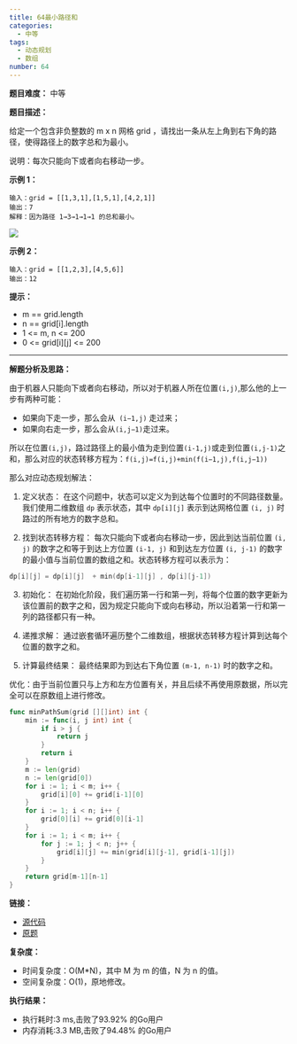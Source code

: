 ```yaml
---
title: 64最小路径和
categories:
  - 中等
tags:
  - 动态规划
  - 数组
number: 64
---
```


**题目难度：** 中等

**题目描述：**

给定一个包含非负整数的 m x n 网格 grid ，请找出一条从左上角到右下角的路径，使得路径上的数字总和为最小。

说明：每次只能向下或者向右移动一步。

**示例 1：**

```
输入：grid = [[1,3,1],[1,5,1],[4,2,1]]
输出：7
解释：因为路径 1→3→1→1→1 的总和最小。
```
![](/img/leetcode/64最小路径和/minpath.jpg)

**示例 2：**
```
输入：grid = [[1,2,3],[4,5,6]]
输出：12
```

**提示：**
- m == grid.length
- n == grid[i].length
- 1 <= m, n <= 200
- 0 <= grid[i][j] <= 200

---

**解题分析及思路：**

由于机器人只能向下或者向右移动，所以对于机器人所在位置`(i,j)`,那么他的上一步有两种可能：

- 如果向下走一步，那么会从` (i−1,j)` 走过来；
- 如果向右走一步，那么会从` (i,j−1) `走过来。

所以在位置`(i,j)`，路过路径上的最小值为走到位置`(i-1,j)`或走到位置`(i,j-1)`之和，那么对应的状态转移方程为：`f(i,j)=f(i,j)+min(f(i−1,j),f(i,j−1))`

那么对应动态规划解法：

1. 定义状态： 在这个问题中，状态可以定义为到达每个位置时的不同路径数量。我们使用二维数组 `dp` 表示状态，其中 `dp[i][j]` 表示到达网格位置 `(i, j)` 时路过的所有地方的数字总和。

2. 找到状态转移方程： 每次只能向下或者向右移动一步，因此到达当前位置 `(i, j)` 的数字之和等于到达上方位置 `(i-1, j)` 和到达左方位置 `(i, j-1)` 的数字的最小值与当前位置的数组之和。状态转移方程可以表示为：
```go
dp[i][j] = dp[i][j]  + min(dp[i-1][j] , dp[i][j-1])
```
3. 初始化： 在初始化阶段，我们遍历第一行和第一列，将每个位置的数字更新为该位置前的数字之和，因为规定只能向下或向右移动，所以沿着第一行和第一列的路径都只有一种。

4. 递推求解： 通过嵌套循环遍历整个二维数组，根据状态转移方程计算到达每个位置的数字之和。

5. 计算最终结果： 最终结果即为到达右下角位置 `(m-1, n-1)` 时的数字之和。

优化：由于当前位置只与上方和左方位置有关，并且后续不再使用原数据，所以完全可以在原数组上进行修改。

```go
func minPathSum(grid [][]int) int {
	min := func(i, j int) int {
		if i > j {
			return j
		}
		return i
	}
	m := len(grid)
	n := len(grid[0])
	for i := 1; i < m; i++ {
		grid[i][0] += grid[i-1][0]
	}
	for i := 1; i < n; i++ {
		grid[0][i] += grid[0][i-1]
	}
	for i := 1; i < m; i++ {
		for j := 1; j < n; j++ {
			grid[i][j] += min(grid[i][j-1], grid[i-1][j])
		}
	}
	return grid[m-1][n-1]
}
```

**链接：**

- [源代码](https://github.com/lomtom/algorithm-go/blob/main/leetcode/64最小路径和_test.go)
- [原题](https://leetcode.cn/problems/minimum-path-sum)

**复杂度：**

- 时间复杂度：O(M*N)，其中 M 为 m 的值，N 为 n 的值。
- 空间复杂度：O(1)，原地修改。

**执行结果：**

- 执行耗时:3 ms,击败了93.92% 的Go用户
- 内存消耗:3.3 MB,击败了94.48% 的Go用户
